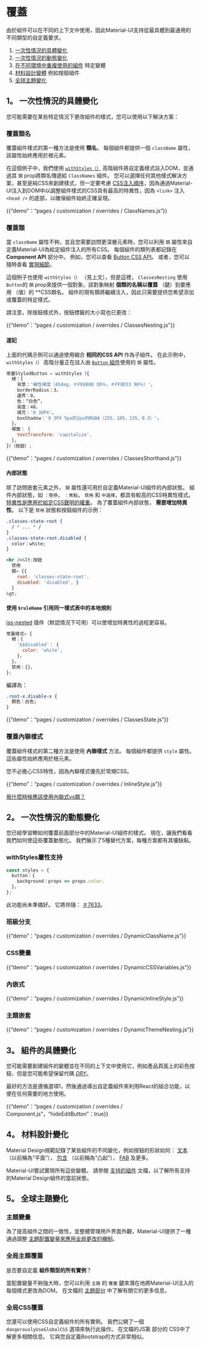 # 覆蓋

<p class="description">由於組件可以在不同的上下文中使用，因此Material-UI支持從最具體到最通用的不同類型的自定義要求。</p>

1. [一次性情況的具體變化](#1--specific-variation-for-a-one-time-situation)
2. [一次性情況的動態變化](#2--dynamic-variation-for-a-one-time-situation)
3. [在不同環境中重複使用的組件](#3--specific-variation-of-a-component) 特定變體
4. [材料設計變體](#4--material-design-variations) 例如按鈕組件
5. [全球主題變化](#5--global-theme-variation)

## 1。 一次性情況的具體變化

您可能需要在某些特定情況下更改組件的樣式，您可以使用以下解決方案：

### 覆蓋類名

覆蓋組件樣式的第一種方法是使用 **類名**。 每個組件都提供一個 `className` 屬性，該屬性始終應用於根元素。

在這個例子中，我們使用 [`withStyles（）`](/customization/css-in-js/#withstyles-styles-options-higher-order-component) 高階組件將自定義樣式註入DOM，並通過其 `類` prop將類名傳遞給 `ClassNames` 組件。 您可以選擇任何其他樣式解決方案，甚至是純CSS來創建樣式，但一定要考慮 [CSS注入順序](/customization/css-in-js/#css-injection-order)，因為通過Material-UI注入到DOM中以調整組件樣式的CSS具有最高的特異性，因為 `<link>` 注入 `<head />` 的底部，以確保組件始終正確呈現。

{{“demo”：“pages / customization / overrides / ClassNames.js”}}

### 覆蓋類

當 `className` 屬性不夠，並且您需要訪問更深層元素時，您可以利用 `類` 屬性來自定義Material-UI為給定組件注入的所有CSS。 每個組件的類列表都記錄在 **Component API** 部分中。 例如，您可以查看 [Button CSS API](/api/button/#css-api)。 或者，您可以隨時查看 [實現細節](https://github.com/mui-org/material-ui/blob/master/packages/material-ui/src/Button/Button.js)。

這個例子也使用 `withStyles（）` （見上文），但是這裡， `ClassesNesting` 使用 `Button`的 `類` prop來提供一個對象，該對象映射 **個類的名稱以覆蓋** （鍵）到要應用</strong> （值）的 **CSS類名。 組件的現有類將繼續注入，因此只需要提供您希望添加或覆蓋的特定樣式。</p> 

請注意，除按鈕樣式外，按鈕標籤的大小寫也已更改：

{{“demo”：“pages / customization / overrides / ClassesNesting.js”}}

#### 速記

上面的代碼示例可以通過使用縮合 **相同的CSS API** 作為子組件。 在此示例中， `withStyles（）` 高階分量正在註入由 [`Button` 組件](/api/button/#css-api)使用的 `類` 屬性。

```jsx
常量StyledButton = withStyles（{
  根：{
    背景：'線性梯度（45deg，＃FE6B8B 30％，＃FF8E53 90％）'，
    borderRadius：3，
    邊界：0，
    色：“白色”，
    高度：48，
    填充：'0 30PX'，
    boxShadow：'0 3PX 5px的2px的RGBA（255，105，135，0.3）'，
  }，
  標籤： {
    textTransform: 'capitalize',
  }，
}）（按鈕）;
```

{{“demo”：“pages / customization / overrides / ClassesShorthand.js”}}

#### 內部狀態

除了訪問嵌套元素之外， `類` 屬性還可用於自定義Material-UI組件的內部狀態。 組件內部狀態，如 `：懸停`， `：焦點`， `禁用` 和 `中選擇`，都具有較高的CSS特異性樣式。 [特異性是應用於給定CSS聲明的權重](https://developer.mozilla.org/en-US/docs/Web/CSS/Specificity)。 為了覆蓋組件內部狀態， **需要增加特異性**。 以下是 `禁用` 狀態和按鈕組件的示例：

```css
.classes-state-root {
  / * ... * /
}
.classes-state-root.disabled {
  color：white;
}
```

```jsx
<br />&lt;按鈕
  禁用
  類= {{
    root: 'classes-state-root',
    disabled: 'disabled', }
  }
&gt;

```

#### 使用 `$ruleName` 引用同一樣式表中的本地規則

[jss-nested](https://github.com/cssinjs/jss-nested) 插件（默認情況下可用）可以使增加特異性的過程更容易。

```js
常量樣式= {
  根：{
    '&$disabled'： {
      color: 'white',
    }，
  }，
  禁用：{}，
};
```

編譯為：

```css
.root-x.disable-x {
  顏色：白色;
}
```

{{“demo”：“pages / customization / overrides / ClassesState.js”}}

### 覆蓋內聯樣式

覆蓋組件樣式的第二種方法是使用 **內聯樣式** 方法。 每個組件都提供 `style` 屬性。 這些屬性始終應用於根元素。

您不必擔心CSS特性，因為內聯樣式優先於常規CSS。

{{“demo”：“pages / customization / overrides / InlineStyle.js”}}

[我什麼時候應該使用內聯式vs類？](/getting-started/faq/#when-should-i-use-inline-style-vs-classes-)

## 2。 一次性情況的動態變化

您已經學習瞭如何覆蓋前面部分中的Material-UI組件的樣式。 現在，讓我們看看我們如何使這些覆蓋動態化。 我們展示了5種替代方案，每種方案都有其優缺點。

### withStyles屬性支持

```jsx
const styles = {
  button：{
    background：props => props.color，
  }，
};
```

此功能尚未準備好。 它將伴隨： [＃7633](https://github.com/mui-org/material-ui/issues/7633)。

### 班級分支

{{“demo”：“pages / customization / overrides / DynamicClassName.js”}}

### CSS變量

{{“demo”：“pages / customization / overrides / DynamicCSSVariables.js”}}

### 內嵌式

{{“demo”：“pages / customization / overrides / DynamicInlineStyle.js”}}

### 主題嵌套

{{“demo”：“pages / customization / overrides / DynamicThemeNesting.js”}}

## 3。 組件的具體變化

您可能需要創建組件的變體並在不同的上下文中使用它，例如產品頁面上的彩色按鈕，但是您可能希望保留代碼 [*DRY*](https://en.wikipedia.org/wiki/Don%27t_repeat_yourself)。

最好的方法是遵循選項1，然後通過導出自定義組件來利用React的組合功能，以便在任何需要的地方使用。

{{“demo”：“pages / customization / overrides / Component.js”，“hideEditButton”：true}}

## 4。 材料設計變化

Material Design規範記錄了某些組件的不同變化，例如按鈕的形狀如何： [文本](https://material.io/design/components/buttons.html#text-button) （以前稱為“平面”）， [包含](https://material.io/design/components/buttons.html#contained-button) （以前稱為“凸起”）， [FAB](https://material.io/design/components/buttons-floating-action-button.html) 及更多。

Material-UI嘗試實現所有這些變體。 請參閱 [支持的組件](/getting-started/supported-components/) 文檔，以了解所有支持的Material Design組件的當前狀態。

## 5。 全球主題變化

### 主題變量

為了提高組件之間的一致性，並整體管理用戶界面外觀，Material-UI提供了一種通過調整 [主題配置變量來應用全局更改的機制](/customization/themes/#theme-configuration-variables)。

### 全局主題覆蓋

是否要自定義 **組件類型的所有實例**？

當配置變量不夠強大時，您可以利用 `主題` 的 `覆蓋` 鍵來潛在地將Material-UI注入的每個樣式更改為DOM。 在文檔的 [主題部分](/customization/themes/#customizing-all-instances-of-a-component-type) 中了解有關它的更多信息。

### 全局CSS覆蓋

您還可以使用CSS自定義組件的所有實例。 我們公開了一個 `dangerouslyUseGlobalCSS` 選項來執行此操作。 在文檔的JS第</a> 部分的 CSS中了解更多相關信息。 它與您自定義Bootstrap的方式非常相似。</p>